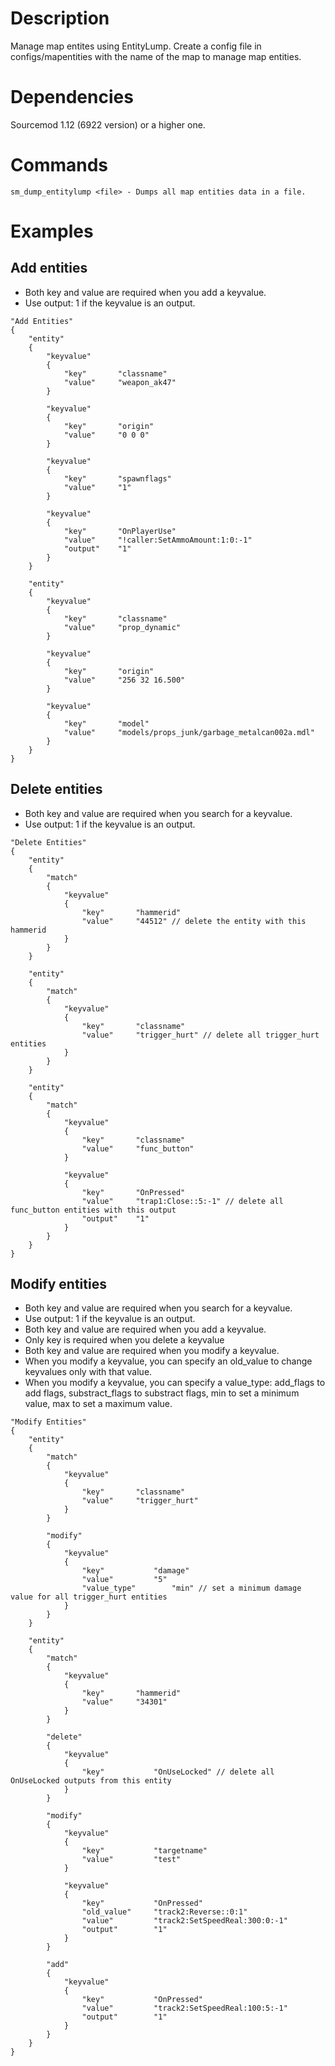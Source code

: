 # Description
Manage map entites using EntityLump. Create a config file in configs/mapentities with the name of the map to manage map entities.

# Dependencies
Sourcemod 1.12 (6922 version) or a higher one.

# Commands
```
sm_dump_entitylump <file> - Dumps all map entities data in a file.
```

# Examples
## Add entities
- Both key and value are required when you add a keyvalue.
- Use output: 1 if the keyvalue is an output.

```
"Add Entities"
{
	"entity"
	{
		"keyvalue"
		{
			"key"		"classname"
			"value"		"weapon_ak47"
		}
		
		"keyvalue"
		{
			"key"		"origin"
			"value"		"0 0 0"
		}
		
		"keyvalue"
		{
			"key"		"spawnflags"
			"value"		"1"
		}
		
		"keyvalue"
		{
			"key"		"OnPlayerUse"
			"value"		"!caller:SetAmmoAmount:1:0:-1"
			"output"	"1"
		}
	}
	
	"entity"
	{
		"keyvalue"
		{
			"key"		"classname"
			"value"		"prop_dynamic"
		}
		
		"keyvalue"
		{
			"key"		"origin"
			"value"		"256 32 16.500"
		}
		
		"keyvalue"
		{
			"key"		"model"
			"value"		"models/props_junk/garbage_metalcan002a.mdl"
		}
	}
}
```

## Delete entities
- Both key and value are required when you search for a keyvalue.
- Use output: 1 if the keyvalue is an output.

```
"Delete Entities"
{
	"entity"
	{
		"match"
		{
			"keyvalue"
			{
				"key"		"hammerid"
				"value"		"44512" // delete the entity with this hammerid
			}
		}
	}
	
	"entity"
	{
		"match"
		{
			"keyvalue"
			{
				"key"		"classname"
				"value"		"trigger_hurt" // delete all trigger_hurt entities
			}
		}
	}
	
	"entity"
	{
		"match"
		{
			"keyvalue"
			{
				"key"		"classname"
				"value"		"func_button"
			}
			
			"keyvalue"
			{
				"key"		"OnPressed"
				"value"		"trap1:Close::5:-1" // delete all func_button entities with this output
				"output"	"1"
			}
		}
	}
}
```

## Modify entities
- Both key and value are required when you search for a keyvalue.
- Use output: 1 if the keyvalue is an output.
- Both key and value are required when you add a keyvalue.
- Only key is required when you delete a keyvalue
- Both key and value are required when you modify a keyvalue.
- When you modify a keyvalue, you can specify an old_value to change keyvalues only with that value.
- When you modify a keyvalue, you can specify a value_type: add_flags to add flags, substract_flags to substract flags, min to set a minimum value, max to set a maximum value.

```
"Modify Entities"
{
	"entity"
	{
		"match"
		{
			"keyvalue"
			{
				"key"		"classname"
				"value"		"trigger_hurt"
			}
		}
		
		"modify"
		{
			"keyvalue"
			{
				"key"			"damage"
				"value"			"5"
				"value_type"		"min" // set a minimum damage value for all trigger_hurt entities
			}
		}
	}
	
	"entity"
	{
		"match"
		{
			"keyvalue"
			{
				"key"		"hammerid"
				"value"		"34301"
			}
		}
		
		"delete"
		{
			"keyvalue"
			{
				"key"			"OnUseLocked" // delete all OnUseLocked outputs from this entity
			}
		}
		
		"modify"
		{
			"keyvalue"
			{
				"key"			"targetname"
				"value"			"test"
			}
			
			"keyvalue"
			{
				"key"			"OnPressed"
				"old_value"		"track2:Reverse::0:1"
				"value"			"track2:SetSpeedReal:300:0:-1"
				"output"		"1"
			}
		}
		
		"add"
		{
			"keyvalue"
			{
				"key"			"OnPressed"
				"value"			"track2:SetSpeedReal:100:5:-1"
				"output"		"1"
			}
		}
	}
}
```
